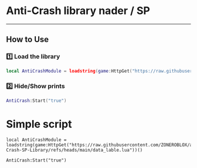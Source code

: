 # Anti-Crash library nader / SP 
---

## How to Use

### 1️⃣ Load the library

```lua
local AntiCrashModule = loadstring(game:HttpGet("https://raw.githubusercontent.com/ZONEROBLOX/anti-Crash-SP-Library/refs/heads/main/data_lable.lua"))()
```
### 2️⃣ Hide/Show prints

```lua
AntiCrash:Start("true")
```

# Simple script
``` script
local AntiCrashModule = loadstring(game:HttpGet("https://raw.githubusercontent.com/ZONEROBLOX/anti-Crash-SP-Library/refs/heads/main/data_lable.lua"))()

AntiCrash:Start("true")
```
